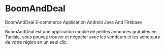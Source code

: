 # BoomAndDeal
BoomAndDeal E-commerce Application Android Java And Firebase

BoomAndDeal est une application mobile de petites annonces gratuites en Tunisie, vous pouvez trouver et négocier avec les vendeurs et les acheteurs de votre région en un seul clic.

